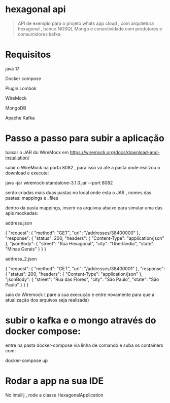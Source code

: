 # hexagonal api

> API de exemplo para o projeto whats app cloud , com arquitetura hexagonal , banco NOSQL Mongo e conectividade com produtores e consumidores kafka



# Requisitos
java 17

Docker compose

Plugin Lombok

WireMock

MongoDB

Apache Kafka

# Passo a passo para subir a aplicação

baixar o JAR do WireMock em https://wiremock.org/docs/download-and-installation/

subir o WireMock na porta 8082 , para isso vá até a pasta onde realizou o download e execute:

java -jar wiremock-standalone-3.1.0.jar --port 8082

serão criadas mais duas pastas no local onde esta o JAR , nomes das pastas: mappings e _files

dentro da pasta mappings, inserir os arquivoa abaixo para simular uma das apis mockadas:

address.json

{
"request": {
"method": "GET",
"url": "/addresses/38400000"
},
"response": {
"status": 200,
"headers": {
"Content-Type": "application/json"
},
"jsonBody": {
"street": "Rua Hexagonal",
"city": "Uberlândia",
"state": "Minas Gerais"
}
}
}

address_2.json

{
"request": {
"method": "GET",
"url": "/addresses/38400001"
},
"response": {
"status": 200,
"headers": {
"Content-Type": "application/json"
},
"jsonBody": {
"street": "Rua das Flores",
"city": "São Paulo",
"state": "São Paulo"
}
}
}

saia do Wiremock ( pare a sua execução e entre novamente para que a atualização dos arquivos seja realizada)

# subir o kafka e o mongo através do docker compose:

entre na pasta docker-compose via linha de comando e suba os containers com:

docker-compose up

# Rodar a app na sua IDE

No intellij , rode a classe HexagonalApplication



